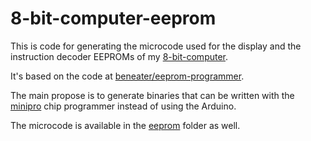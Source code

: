 # 8-bit-computer-eeprom

This is code for generating the microcode used for the display and the instruction decoder EEPROMs of my [8-bit-computer](https://github.com/blurpy/8-bit-computer).

It's based on the code at [beneater/eeprom-programmer](https://github.com/beneater/eeprom-programmer).

The main propose is to generate binaries that can be written with the [minipro](https://github.com/blurpy/minipro) chip programmer instead of using the Arduino.

The microcode is available in the [eeprom](eeprom) folder as well.
